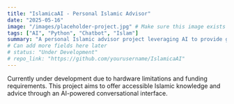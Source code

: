 ```yaml
---
title: "IslamicaAI - Personal Islamic Advisor"
date: "2025-05-16" 
image: "/images/placeholder-project.jpg" # Make sure this image exists in static/images/ or assets/images/
tags: ["AI", "Python", "Chatbot", "Islam"]
summary: "A personal Islamic advisor project leveraging AI to provide guidance and information. Currently under development." 
# Can add more fields here later
# status: "Under Development"
# repo_link: "https://github.com/yourusername/IslamicaAI" 
---
```


Currently under development due to hardware limitations and funding requirements. This project aims to offer accessible Islamic knowledge and advice through an AI-powered conversational interface.
